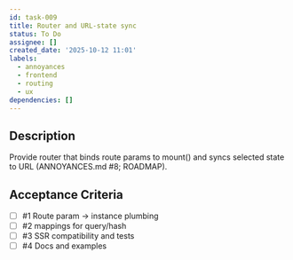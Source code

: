 ```yaml
---
id: task-009
title: Router and URL‑state sync
status: To Do
assignee: []
created_date: '2025-10-12 11:01'
labels:
  - annoyances
  - frontend
  - routing
  - ux
dependencies: []
---
```


## Description

<!-- SECTION:DESCRIPTION:BEGIN -->
Provide router that binds route params to mount() and syncs selected state to URL (ANNOYANCES.md #8; ROADMAP).
<!-- SECTION:DESCRIPTION:END -->

## Acceptance Criteria
<!-- AC:BEGIN -->
- [ ] #1 Route param → instance plumbing
- [ ] #2 mappings for query/hash
- [ ] #3 SSR compatibility and tests
- [ ] #4 Docs and examples
<!-- AC:END -->
